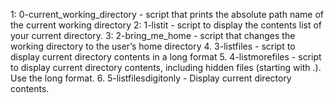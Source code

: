 1: 0-current_working_directory - script that prints the absolute path name of the current working directory
2: 1-listit - script to display the contents list of your current directory.
3: 2-bring_me_home - script that changes the working directory to the user’s home directory
4. 3-listfiles - script to display current directory contents in a long format
5. 4-listmorefiles - script to display current directory contents, including hidden files (starting with .). Use the long format.
6. 5-listfilesdigitonly - Display current directory contents.
